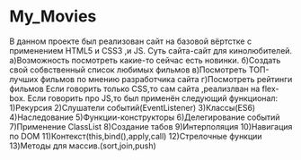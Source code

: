 # My_Movies
В данном проекте был реализован сайт на базовой вёртстке с применением HTML5 и CSS3 ,и JS.
Суть сайта-сайт для кинолюбителей.
а)Возможность посмотреть какие-то сейчас есть новинки.
б)Создать свой собвственный список любимых фильмов
в)Посмотреть ТОП-лучших фильмов по мнению разработчика сайта
г)Посмотреть рейтинги фильмов
Если говорить только CSS,то сам сайта ,реализлван на flex-box.
Если говорить про JS,то был применён следующий функционал:
1)Рекурсия
2)Слушатели событий(EventListener)
3)Классы(ES6)
4)Наследование
5)Функции-конструкторы
6)Делегирование событий
7)Применение ClassList
8)Создание табов
9)Интерполяция
10)Навигация по DOM
11)Контекст(this,bind(),apply,call)
12)Стрелочные функции
13)Методы для массив.(sort,join,push)
